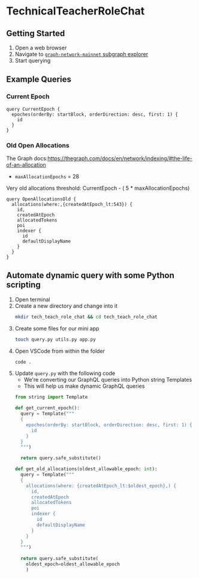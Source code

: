 # TechnicalTeacherRoleChat
## Getting Started
1. Open a web browser
1. Navigate to [`graph-network-mainnet` subgraph explorer](https://api.thegraph.com/subgraphs/name/graphprotocol/graph-network-mainnet/graphql?query=) 
1. Start querying

## Example Queries
### Current Epoch

``` gql
query CurrentEpoch {
  epoches(orderBy: startBlock, orderDirection: desc, first: 1) {
    id
  }
}
```

### Old Open Allocations
The Graph docs:https://thegraph.com/docs/en/network/indexing/#the-life-of-an-allocation

* `maxAllocationEpochs` = 28

Very old allocations threshold: CurrentEpoch - ( 5 * maxAllocationEpochs)


```gql
query OpenAllocationsOld {
  allocations(where:,{createdAtEpoch_lt:543}) {
    id,
    createdAtEpoch
    allocatedTokens
    poi
    indexer {
      id
      defaultDisplayName
    }
  }
}
```

## Automate dynamic query with some Python scripting

1. Open terminal
1. Create a new directory and change into it
    ``` bash
    mkdir tech_teach_role_chat && cd tech_teach_role_chat
    ```
1. Create some files for our mini app
    ``` bash
    touch query.py utils.py app.py 
    ```
1. Open VSCode from within the folder
    ``` bash
    code .
    ```
1. Update `query.py` with the following code
    * We're converting our GraphQL queries into Python string Templates
    * This will help us make dynamic GraphQL queries
    ``` python
    from string import Template
    
    def get_current_epoch():
      query = Template("""
      {
        epoches(orderBy: startBlock, orderDirection: desc, first: 1) {
          id
        }
      }
      """)

      return query.safe_substitute()
    
    def get_old_allocations(oldest_allowable_epoch: int):
      query = Template("""
      {
        allocations(where: {createdAtEpoch_lt:$oldest_epoch},) {
          id,
          createdAtEpoch
          allocatedTokens
          poi
          indexer {
            id
            defaultDisplayName
          }
        }
      }
      """)
      
      return query.safe_substitute(
        oldest_epoch=oldest_allowable_epoch
        )
    ```




